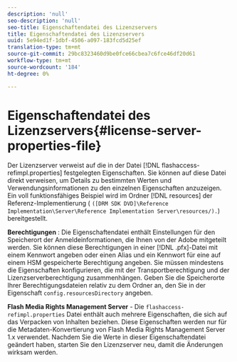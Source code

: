 ```yaml
---
description: 'null'
seo-description: 'null'
seo-title: Eigenschaftendatei des Lizenzservers
title: Eigenschaftendatei des Lizenzservers
uuid: 5e94ed1f-1dbf-4506-a097-183fcd5d25ef
translation-type: tm+mt
source-git-commit: 29bc8323460d9be0fce66cbea7c6fce46df20d61
workflow-type: tm+mt
source-wordcount: '184'
ht-degree: 0%

---
```



# Eigenschaftendatei des Lizenzservers{#license-server-properties-file}

Der Lizenzserver verweist auf die in der Datei [!DNL flashaccess-refimpl.properties] festgelegten Eigenschaften. Sie können auf diese Datei direkt verweisen, um Details zu bestimmten Werten und Verwendungsinformationen zu den einzelnen Eigenschaften anzuzeigen. Ein voll funktionsfähiges Beispiel wird im Ordner [!DNL resources] der Referenz-Implementierung ( `([DRM SDK DVD]\Reference Implementation\Server\Reference Implementation Server\resources/).`) bereitgestellt.

**Berechtigungen** : Die Eigenschaftendatei enthält Einstellungen für den Speicherort der Anmeldeinformationen, die Ihnen von der Adobe mitgeteilt werden. Sie können diese Berechtigungen in einer [!DNL .pfx]-Datei mit einem Kennwort angeben oder einen Alias und ein Kennwort für eine auf einem HSM gespeicherte Berechtigung angeben. Sie müssen mindestens die Eigenschaften konfigurieren, die mit der Transportberechtigung und der Lizenzserverberechtigung zusammenhängen. Geben Sie die Speicherorte Ihrer Berechtigungsdateien relativ zu dem Ordner an, den Sie in der Eigenschaft `config.resourcesDirectory` angeben.

**Flash Media Rights Management Server**  - Die  `flashaccess-refimpl.properties` Datei enthält auch mehrere Eigenschaften, die sich auf das Verpacken von Inhalten beziehen. Diese Eigenschaften werden nur für die Metadaten-Konvertierung von Flash Media Rights Management Server 1.x verwendet. Nachdem Sie die Werte in dieser Eigenschaftendatei geändert haben, starten Sie den Lizenzserver neu, damit die Änderungen wirksam werden.
